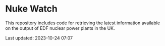 # Nuke Watch

This repository includes code for retrieving the latest information available on the output of EDF nuclear power plants in the UK.

Last updated: 2023-10-24 07:07